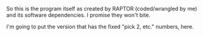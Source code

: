 So this is the program itself as created by RAPTOR (coded/wrangled by me) and its software dependencies. I promise they won't bite.

I'm going to put the version that has the fixed "pick 2, etc." numbers, here.
